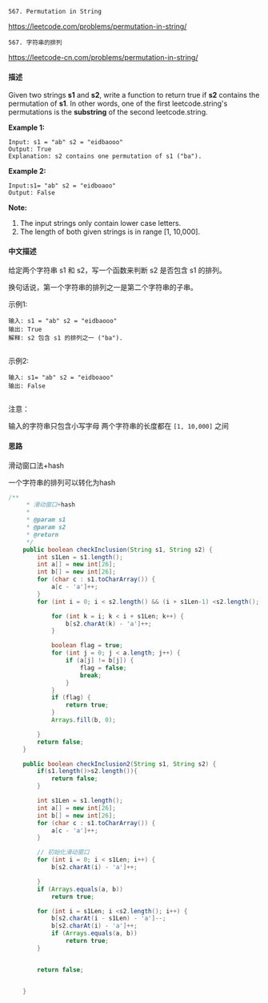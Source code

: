 
`567. Permutation in String`

<https://leetcode.com/problems/permutation-in-string/>

`567. 字符串的排列`

<https://leetcode-cn.com/problems/permutation-in-string/>


#### 描述

Given two strings **s1** and **s2**, write a function to return true if **s2** contains the permutation of **s1**. In other words, one of the first leetcode.string's permutations is the **substring** of the second leetcode.string.

 

**Example 1:**

```
Input: s1 = "ab" s2 = "eidbaooo"
Output: True
Explanation: s2 contains one permutation of s1 ("ba").
```

**Example 2:**

```
Input:s1= "ab" s2 = "eidboaoo"
Output: False
```

 

**Note:**

1. The input strings only contain lower case letters.
2. The length of both given strings is in range [1, 10,000].

#### 中文描述

给定两个字符串 s1 和 s2，写一个函数来判断 s2 是否包含 s1 的排列。

换句话说，第一个字符串的排列之一是第二个字符串的子串。

示例1:
````
输入: s1 = "ab" s2 = "eidbaooo"
输出: True
解释: s2 包含 s1 的排列之一 ("ba").
 
````
示例2:
````
输入: s1= "ab" s2 = "eidboaoo"
输出: False
 
````
注意：

输入的字符串只包含小写字母
两个字符串的长度都在 `[1, 10,000]` 之间


#### 思路

滑动窗口法+hash

一个字符串的排列可以转化为hash
```java
/**
     * 滑动窗口+hash
     *
     * @param s1
     * @param s2
     * @return
     */
    public boolean checkInclusion(String s1, String s2) {
        int s1Len = s1.length();
        int a[] = new int[26];
        int b[] = new int[26];
        for (char c : s1.toCharArray()) {
            a[c - 'a']++;
        }
        for (int i = 0; i < s2.length() && (i + s1Len-1) <s2.length(); i++) {

            for (int k = i; k < i + s1Len; k++) {
                b[s2.charAt(k) - 'a']++;
            }

            boolean flag = true;
            for (int j = 0; j < a.length; j++) {
                if (a[j] != b[j]) {
                    flag = false;
                    break;
                }
            }
            if (flag) {
                return true;
            }
            Arrays.fill(b, 0);

        }
        return false;
    }

    public boolean checkInclusion2(String s1, String s2) {
        if(s1.length()>s2.length()){
            return false;
        }

        int s1Len = s1.length();
        int a[] = new int[26];
        int b[] = new int[26];
        for (char c : s1.toCharArray()) {
            a[c - 'a']++;
        }

        // 初始化滑动窗口
        for (int i = 0; i < s1Len; i++) {
            b[s2.charAt(i) - 'a']++;

        }
        if (Arrays.equals(a, b))
            return true;

        for (int i = s1Len; i <s2.length(); i++) {
            b[s2.charAt(i - s1Len) - 'a']--;
            b[s2.charAt(i) - 'a']++;
            if (Arrays.equals(a, b))
                return true;
        }


        return false;


    }
```